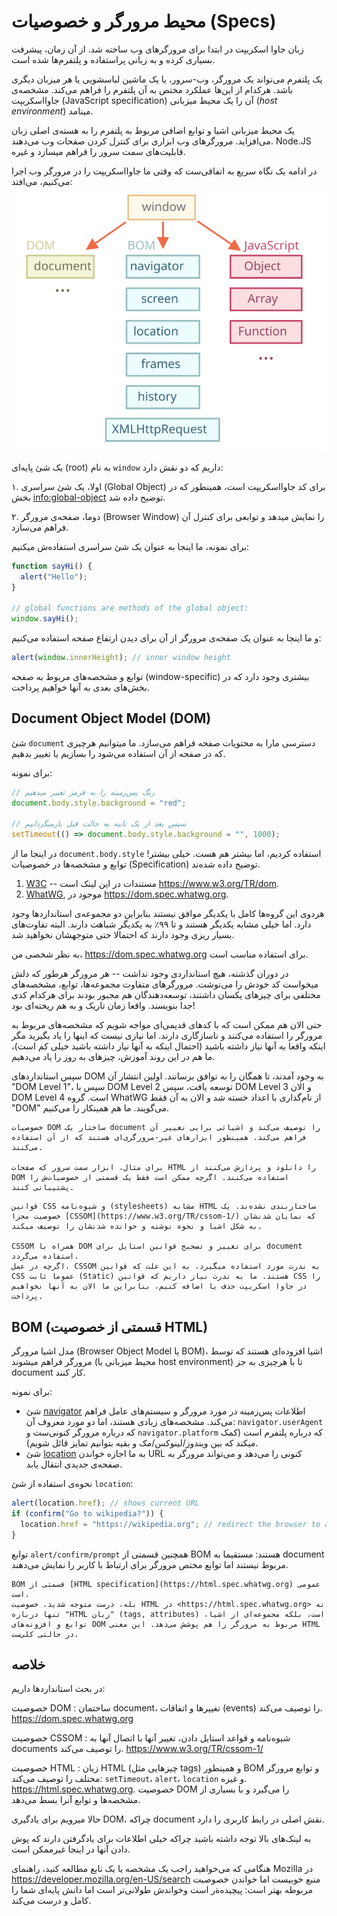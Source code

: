 # محیط مرورگر و خصوصیات (Specs)

زبان جاوا اسکریپت در ابتدا برای مرورگر‌های وب ساخته شد. از آن زمان، پیشرفت بسیاری کرده و به زبانی پراستفاده و پلتفرم‌ها شده است‌.
 
یک پلتفرم می‌تواند یک مرورگر، وب-سرور، یا یک ماشین لباسشویی  یا هر میزبان دیگری باشد. هرکدام از این‌ها عملکرد مختص به آن پلتفرم را فراهم می‌کند. مشخصه‌ی جاوااسکریپت (JavaScript specification) آن را یک محیط میزبانی (*host environment*) مینامد.

یک محیط میزبانی اشیا و توابع اضافی مربوط به پلتفرم را به هسته‌ی اصلی زبان می‌افزاید. مرورگرهای وب ابزاری برای کنترل کردن صفحات وب می‌دهند. Node.JS قابلیت‌های سمت سرور را فراهم میسازد و غیره.

در ادامه یک نگاه سریع به اتفاقی‌ست که وقتی ما جاوااسکریپت را در مرورگر وب اجرا می‌کنیم، می‌افتد:
![](windowObjects.svg)

یک شئ پایه‌‌ای (root) به نام `window` داریم که دو نقش دارد:

۱. اولا، یک شئ سراسری (Global Object) برای کد جاوااسکریپت است، همینطور که در بخش <info:global-object> توضیح داده‌ شد.

۲. دوما، صفحه‌ی مرورگر (Browser Window) را نمایش میدهد و توابعی برای کنترل آن فراهم می‌سازد.

برای نمونه، ما اینجا به عنوان یک شئ سراسری استفاده‌ش میکنیم:

```js run global
function sayHi() {
  alert("Hello");
}

// global functions are methods of the global object:
window.sayHi();
```

و ما اینجا به عنوان یک صفحه‌ی مرورگر از آن برای دیدن ارتفاع صفحه استفاده می‌کنیم:
```js run
alert(window.innerHeight); // inner window height
```

توابع و مشخصه‌های مربوط به صفحه (window-specific) بیشتری وجود دارد که در بخش‌های بعدی به آنها خواهیم پرداخت. 
## Document Object Model (DOM)

شئ `document` دسترسی مارا به محتویات صفحه فراهم می‌سازد. ما میتوانیم هرچیزی که در صفحه‌ از آن استفاده می‌شود را بسازیم یا تغییر بدهیم.

برای نمونه:
```js run
// رنگ پس‌زمینه را به قرمز تغییر میدهیم
document.body.style.background = "red";

// سپس بعد از یک ثانیه به حالت قبل بازمیگردانیم
setTimeout(() => document.body.style.background = "", 1000);
```

در اینجا ما از `document.body.style` استفاده کردیم، اما بیشتر هم هست. خیلی بیشتر! توابع و مشخصه‌ها در خصوصیات (Specification) توضیح داده شده‌ند.
1. [W3C](https://en.wikipedia.org/wiki/World_Wide_Web_Consortium) -- مستندات در این لینک است <https://www.w3.org/TR/dom>.
2. [WhatWG](https://en.wikipedia.org/wiki/WHATWG), موجود در <https://dom.spec.whatwg.org>.

هردوی این گروه‌ها کامل با یکدیگر موافق نیستند بنابراین دو مجموعه‌ی استانداردها وجود دارد. اما خیلی مشابه یکدیگر هستند و تا ۹۹٪ به یکدیگر شباهت دارند. البته تفاوت‌های بسیار ریزی وجود دارند که احتمالا حتی متوجهشان نخواهید شد.

به نظر شخصی من، <https://dom.spec.whatwg.org> برای استفاده مناسب است.

در دوران گذشته، هیچ استانداردی وجود نداشت -- هر مرورگر هرطور که دلش میخواست کد خودش را می‌نوشت. مرورگرهای متفاوت مجموعه‌ها، توابع، مشخصه‌های مختلفی برای چیزهای یکسان داشتند، توسعه‌دهندگان هم مجبور بودند برای هرکدام کدی جدا بنویسند. واقعا زمان تاریک و به هم ریخته‌ای بود!

حتی الان هم ممکن است که با کدهای قدیمی‌ای مواجه شویم که مشخصه‌های مربوط به مرورگر را استفاده می‌کنند و ناسازگاری دارند. اما نیازی نیست که اینها را یاد بگیرید مگر اینکه واقعا به آنها نیاز داشته باشید (احتمال اینکه به آنها نیاز داشته باشید خیلی کم است)، ما هم در این روند آموزش، چیزهای به روز را یاد می‌دهیم. 

سپس استاندارد‌های DOM به وجود آمدند، تا همگان را به توافق برسانند. اولین انتشار آن "DOM Level 1"، سپس با DOM Level 2 توسعه یافت، سپس DOM Level 3 و الان DOM Level 4 است. گروه WhatWG از نام‌گذاری با اعداد خسته شد و الان به آن فقط "DOM" می‌گویند. ما هم همینکار را می‌کنیم.
```smart header="DOM فقط برای مرورگرها نیست"
خصوصیات DOM ساختار یک document را توصیف می‌کند و اشیائی برایی تغییر آن فراهم می‌کند. همینطور ابزارهای غیر-مرورگری‌ای هستند که از آن استفاده می‌کنند.

برای مثال، ابزار سمت سرور که صفحات HTML را دانلود و پردازش می‌کنند از DOM استفاده ‌می‌کنند. اگرچه ممکن است فقط یک قسمتی از خصوصیات‌ش را پشتیبانی کنند.
```

```smart header="CSSOM برای استایل دادن"
قوانین CSS و شیوه‌نامه (stylesheets) مشابه HTML ساختاربندی نشده‌ند. یک خصوصیت مجزا [CSSOM](https://www.w3.org/TR/cssom-1/) که نمایان شدنشان به شکل اشیا و نحوه نوشته و خوانده شدنشان را توصیف میکند.

CSSOM همراه با DOM برای تغییر و تصحیح قوانین استایل برای document استفاده می‌گردد.
اگرچه در عمل، CSSOM به ندرت مورد استفاده‌ میگیرد، به این علت که قوانین CSS عموما ثابت (Static) هستند. ما به ندرت نیاز داریم که قوانین CSS را در جاوا اسکریپت حذف یا اضافه کنیم، بنابراین ما الان به آنها نخواهیم پرداخت.
```

## BOM (قسمتی از خصوصیت HTML)

مدل اشیا مرورگر (Browser Object Model یا BOM)، اشیا افزوده‌ای هستند که توسط مرورگر فراهم میشوند (محیط میزبانی یا host environment) تا با هرچیزی به جز document کار کنند. 

برای نمونه:

- شئ [navigator](mdn:api/Window/navigator) اطلاعات پس‌زمینه در مورد مرورگر و سیستم‌های عامل فراهم می‌کند. مشخصه‌های زیادی هستند، اما دو مورد معروف آن: `navigator.userAgent` که درباره مرورگر کنونی‌ست و `navigator.platform` که درباره پلتفرم است (کمک میکند که بین ویندوز/لینوکس/مک و بقیه بتوانیم تمایز قائل شویم).
- شئ [location](mdn:api/Window/location) به ما اجازه خواندن URL کنونی را می‌دهد و می‌تواند مرورگر به صفحه‌ی جدیدی انتقال یابد.

نحوه‌ی استفاده از شئ `location`:

```js run
alert(location.href); // shows current URL
if (confirm("Go to wikipedia?")) {
  location.href = "https://wikipedia.org"; // redirect the browser to another URL
}
```

توابع `alert/confirm/prompt` همچنین قسمتی از BOM هستند: مستقیما به document مربوط نیستند اما توابع مختص مرورگر برای ارتباط با کاربر را نمایش می‌دهند. 

```smart header="HTML خصوصیت"
BOM قسمتی از [HTML specification](https://html.spec.whatwg.org) عمومی است.
بله، درست متوجه‌ شدید. خصوصیت HTML در <https://html.spec.whatwg.org> نه تنها درباره "HTML زبان" (tags, attributes) است، بلکه مجموعه‌ای از اشیا، توابع و افزونه‌های DOM مربوط به مرورگر را هم پوشش می‌دهد. این معنی HTML در حالتی کلی‌ست.
```

## خلاصه

در بحث استانداردها داریم:

خصوصیت DOM
: ساختمان document، تغییرها و اتفاقات (events) را توصیف می‌کند. <https://dom.spec.whatwg.org> 

خصوصیت CSSOM
: شیوه‌نامه و قواعد استایل دادن، تغییر آنها با اتصال آنها به documents را توصیف می‌کند. <https://www.w3.org/TR/cssom-1/> 

خصوصیت HTML
: زبان HTML (چیزهایی مثل tags) و همینطور BOM و توابع مرورگر مختلف را توصیف می‌کند: `setTimeout`، `alert`، `location` و غیره. <https://html.spec.whatwg.org>. خصوصیت DOM را می‌گیرد و با بسیاری از مشخصه‌ها و توابع آنرا بسط می‌دهد.

حالا میرویم برای یادگیری DOM، چراکه document نقش اصلی در رابط کاربری را دارد.

به لینک‌های بالا توجه داشته باشید چراکه خیلی اطلاعات برای یادگرفتن دارند که پوش دادن آنها در اینجا غیرممکن است.

هنگامی که می‌خواهید راجب یک مشخصه یا یک تابع مطالعه کنید، راهنمای Mozilla در <https://developer.mozilla.org/en-US/search> منبع خوبیست اما خواندن خصوصیت مربوطه بهتر است: پیچیده‌ةر است وخواندش طولانی‌تر است اما دانش پایه‌ای شما را کامل و درست می‌کند.
